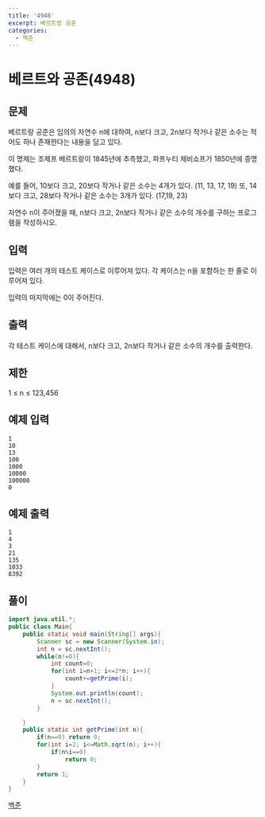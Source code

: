 ```yaml
---
title: '4948'
excerpt: 베르트랑 공준
categories:
  - 백준
---
```


# 베르트와 공존\(4948\)

## 문제

베르트랑 공준은 임의의 자연수 n에 대하여, n보다 크고, 2n보다 작거나 같은 소수는 적어도 하나 존재한다는 내용을 담고 있다.

이 명제는 조제프 베르트랑이 1845년에 추측했고, 파프누티 체비쇼프가 1850년에 증명했다.

예를 들어, 10보다 크고, 20보다 작거나 같은 소수는 4개가 있다. \(11, 13, 17, 19\) 또, 14보다 크고, 28보다 작거나 같은 소수는 3개가 있다. \(17,19, 23\)

자연수 n이 주어졌을 때, n보다 크고, 2n보다 작거나 같은 소수의 개수를 구하는 프로그램을 작성하시오.

## 입력

입력은 여러 개의 테스트 케이스로 이루어져 있다. 각 케이스는 n을 포함하는 한 줄로 이루어져 있다.

입력의 마지막에는 0이 주어진다.

## 출력

각 테스트 케이스에 대해서, n보다 크고, 2n보다 작거나 같은 소수의 개수를 출력한다.

## 제한

1 ≤ n ≤ 123,456

## 예제 입력

```text
1
10
13
100
1000
10000
100000
0
```

## 예제 출력

```text
1
4
3
21
135
1033
8392
```

## 풀이

```java
import java.util.*;
public class Main{
    public static void main(String[] args){
        Scanner sc = new Scanner(System.in);
        int n = sc.nextInt();
        while(n!=0){
            int count=0;
            for(int i=n+1; i<=2*n; i++){
                count+=getPrime(i);
            }
            System.out.println(count);
            n = sc.nextInt();
        }

    }
    public static int getPrime(int n){
        if(n==0) return 0;
        for(int i=2; i<=Math.sqrt(n); i++){
            if(n%i==0)
                return 0;
        }
        return 1;
    }
}
```

[백준](https://www.acmicpc.net/problem/4948)

